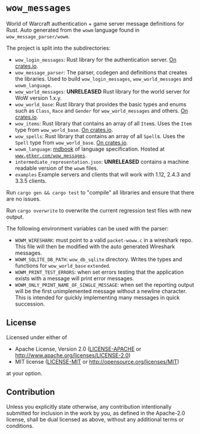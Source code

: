 # `wow_messages`

World of Warcraft authentication + game server message definitions for Rust.
Auto generated from the `wowm` language found in `wow_message_parser/wowm`.

The project is split into the subdirectories:

* `wow_login_messages`: Rust library for the authentication
  server. [On crates.io](https://crates.io/crates/wow_login_messages).
* `wow_message_parser`: The parser, codegen and definitions that creates the libraries.
  Used to build `wow_login_messages`, `wow_world_messages` and `wowm_language`.
* `wow_world_messages`: **UNRELEASED** Rust library for the world server for WoW version 1.x.y.
* `wow_world_base`: Rust library that provides the basic types and enums such as `Class`, `Race`
  and `Gender` for `wow_world_messages` and others. [On crates.io](https://crates.io/crates/wow_world_base).
* `wow_items`: Rust library that contains an array of all `Item`s. Uses the `Item` type from `wow_world_base`. [On crates.io](https://crates.io/crates/wow_items).
* `wow_spells`: Rust library that contains an array of all `Spell`s.
  Uses the `Spell` type from `wow_world_base`.
  [On crates.io](https://crates.io/crates/wow_spells).
* `wowm_language`: [mdbook](https://github.com/rust-lang/mdBook) of language specification. Hosted
  at [`www.gtker.com/wow_messages`](https://www.gtker.com/wow_messages).
* `intermediate_representation.json`: **UNRELEASED** contains a machine readable version of the `wowm` files.
* `examples` Example servers and clients that will work with 1.12, 2.4.3 and 3.3.5 clients.

Run `cargo gen && cargo test` to "compile" all libraries and ensure that there are no issues.

Run `cargo overwrite` to overwrite the current regression test files with new output.

The following environment variables can be used with the parser:

* `WOWM_WIRESHARK`: must point to a valid `packet-woww.c` in a wireshark repo. This file will then be modified with the auto generated Wireshark messages.
* `WOWM_SQLITE_DB_PATH`: `wow_db_sqlite` directory. Writes the types and functions for `wow_world_base` `extended`.
* `WOWM_PRINT_TEST_ERRORS`: when set errors testing that the application exists with a message will print error messages.
* `WOWM_ONLY_PRINT_NAME_OF_SINGLE_MESSAGE`: when set the reporting output will be the first unimplemented message without a newline character. This is intended for quickly implementing many messages in quick succession.

## License

Licensed under either of

* Apache License, Version 2.0
  ([LICENSE-APACHE](LICENSE-APACHE) or http://www.apache.org/licenses/LICENSE-2.0)
* MIT license
  ([LICENSE-MIT](LICENSE-MIT) or http://opensource.org/licenses/MIT)

at your option.

## Contribution

Unless you explicitly state otherwise, any contribution intentionally submitted
for inclusion in the work by you, as defined in the Apache-2.0 license, shall be
dual licensed as above, without any additional terms or conditions.
